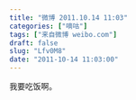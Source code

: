 ```yaml
---
title: "微博 2011.10.14 11:03"
categories: ["嘀咕"]
tags: ["来自微博 weibo.com"]
draft: false
slug: "Lfv0M8"
date: "2011-10-14 11:03:00"
---
```


<p>我要吃饭啊。 ​​​​</p>

